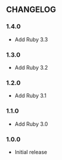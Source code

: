 ## CHANGELOG

### 1.4.0

* Add Ruby 3.3

### 1.3.0

* Add Ruby 3.2

### 1.2.0

* Add Ruby 3.1

### 1.1.0

* Add Ruby 3.0

### 1.0.0

* Initial release

